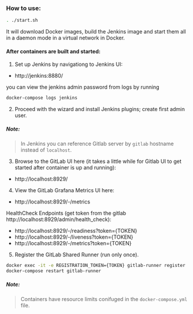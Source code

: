 ### How to use:
```bash
. ./start.sh
```

It will download Docker images, build the Jenkins image and start them all in a daemon mode in a virtual network in Docker.

#### After containers are built and started:

1. Set up Jenkins by navigationg to 
Jenkins UI:
* http://jenkins:8880/

you can view the jenkins admin password from logs by running
```bash
docker-compose logs jenkins
```
2. Proceed with the wizard and install Jenkins plugins; create first admin user.

##### Note: 
> In Jenkins you can reference Gitlab server by `gitlab` hostname instead of `localhost`.

3. Browse to the GitLab UI here (it takes a little while for Gitlab UI to get started after container is up and running):
* http://localhost:8929/

4. View the GitLab Grafana Metrics UI here:
* http://localhost:8929/-/metrics

HealthCheck Endpoints (get token from the gitlab http://localhost:8929/admin/health_check):
* http://localhost:8929/-/readiness?token={TOKEN}
* http://localhost:8929/-/liveness?token={TOKEN}
* http://localhost:8929/-/metrics?token={TOKEN}

5. Register the GitLab Shared Runner (run only once).
```bash
docker exec -it -e REGISTRATION_TOKEN={TOKEN} gitlab-runner register
docker-compose restart gitlab-runner
```

##### Note: 
> Containers have resource limits conifuged in the `docker-compose.yml` file.

